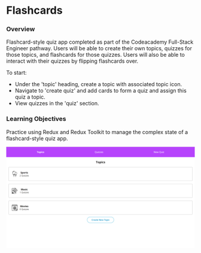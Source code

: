 # Flashcards

### Overview
Flashcard-style quiz app completed as part of the Codeacademy Full-Stack Engineer pathway. Users will be able to create their own topics, quizzes for those topics, and flashcards for those quizzes. Users will also be able to interact with their quizzes by flipping flashcards over.

To start:
- Under the 'topic' heading, create a topic with associated topic icon.
- Navigate to 'create quiz' and add cards to form a quiz and assign this quiz a topic.
- View quizzes in the 'quiz' section.

### Learning Objectives
Practice using Redux and Redux Toolkit to manage the complex state of a flashcard-style quiz app.

![png](Picture/flashcards-project.png)
